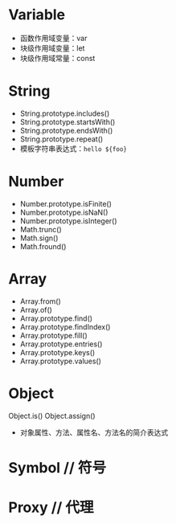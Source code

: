 # Variable
* 函数作用域变量：var
* 块级作用域变量：let
* 块级作用域常量：const

# String
* String.prototype.includes()
* String.prototype.startsWith()
* String.prototype.endsWith()
* String.prototype.repeat()
* 模板字符串表达式：`hello ${foo}`

# Number
* Number.prototype.isFinite()
* Number.prototype.isNaN()
* Number.prototype.isInteger()
* Math.trunc()
* Math.sign()
* Math.fround()

# Array
* Array.from()
* Array.of()
* Array.prototype.find()
* Array.prototype.findIndex()
* Array.prototype.fill()
* Array.prototype.entries()
* Array.prototype.keys()
* Array.prototype.values()

# Object
Object.is()
Object.assign()
* 对象属性、方法、属性名、方法名的简介表达式

# Symbol // 符号

# Proxy // 代理
